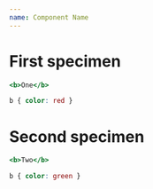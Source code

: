```yaml
---
name: Component Name
---
```


# First specimen

```one.html
<b>One</b>
```

```one.css
b { color: red }
```

# Second specimen

```two.html
<b>Two</b>
```

```two.css
b { color: green }
```
